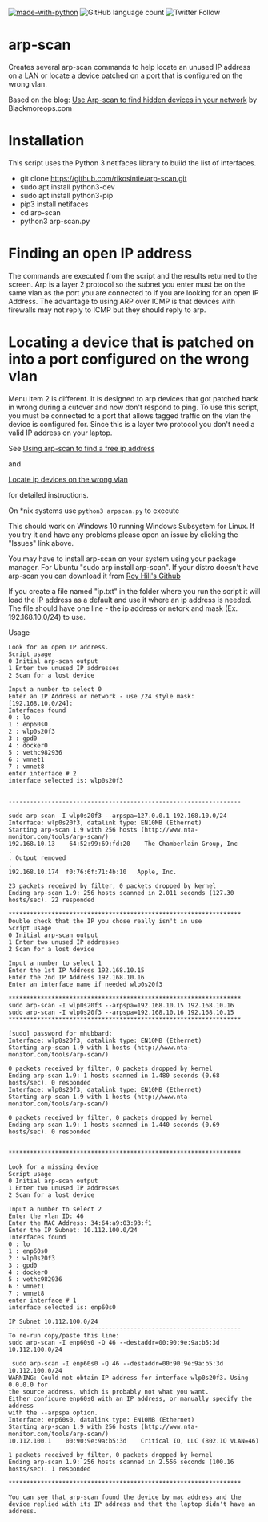 [![made-with-python](https://img.shields.io/badge/Made%20with-Python-1f425f.svg)](https://www.python.org/)
![GitHub language count](https://img.shields.io/github/languages/count/rikosintie/nmap-python)
![Twitter Follow](https://img.shields.io/twitter/follow/rikosintie?style=social)

# arp-scan
Creates several arp-scan commands to help locate an unused IP address on a LAN or locate a device patched on a port that is configured on the wrong vlan.

Based on the blog:
[Use Arp-scan to find hidden devices in your network](https://www.blackmoreops.com/2015/12/31/use-arp-scan-to-find-hidden-devices-in-your-network/) by Blackmoreops.com

# Installation #
This script uses the Python 3 netifaces library to build the list of interfaces.

* git clone https://github.com/rikosintie/arp-scan.git
* sudo apt install python3-dev
* sudo apt install python3-pip
* pip3 install netifaces
* cd arp-scan 
* python3 arp-scan.py

# Finding an open IP address
The commands are executed from the script and the results returned to the screen. Arp is a layer 2 protocol so the subnet you enter must be on the same vlan as the port you are connected to if you are looking for an open IP Address. The advantage to using ARP over ICMP is that devices with firewalls may not reply to ICMP but they should reply to arp. 

# Locating a device that is patched on into a port configured on the wrong vlan
Menu item 2 is different. It is designed to arp devices that got patched back in wrong during a cutover and now don't respond to ping. To use this script, you must be connected to a port that allows tagged traffic on the vlan the device is configured for. Since this is a layer two protocol you don't need a valid IP address on your laptop.

See 
[Using arp-scan to find a free ip address](https://mwhubbard.blogspot.com/2017/04/using-arp-scan-to-find-free-ip-address.html) 

and

[Locate ip devices on the wrong vlan](https://mwhubbard.blogspot.com/2019/02/locate-ip-devices-on-wrong-vlan.html)

for detailed instructions.

On *nix systems use ```python3 arpscan.py``` to execute

This should work on Windows 10 running Windows Subsystem for Linux. If you try it and have any problems please open an issue by clicking the "Issues" link above.

You may have to install arp-scan on your system using your package manager. For Ubuntu "sudo arp install arp-scan".
If your distro doesn't have arp-scan you can download it from [Roy Hill's Github](https://github.com/royhills/arp-scan)

If you create a file named "ip.txt" in the folder where you run the script it will load the 
IP address as a default and use it where an ip address is needed. The file should have one 
line - the ip address or netork and mask (Ex. 192.168.10.0/24) to use.

Usage
```
Look for an open IP address.
Script usage
0 Initial arp-scan output
1 Enter two unused IP addresses
2 Scan for a lost device

Input a number to select 0
Enter an IP Address or network - use /24 style mask: [192.168.10.0/24]: 
Interfaces found
0 : lo
1 : enp60s0
2 : wlp0s20f3
3 : gpd0
4 : docker0
5 : vethc982936
6 : vmnet1
7 : vmnet8
enter interface # 2
interface selected is: wlp0s20f3


-----------------------------------------------------------------

sudo arp-scan -I wlp0s20f3 --arpspa=127.0.0.1 192.168.10.0/24
Interface: wlp0s20f3, datalink type: EN10MB (Ethernet)
Starting arp-scan 1.9 with 256 hosts (http://www.nta-monitor.com/tools/arp-scan/)
192.168.10.13    64:52:99:69:fd:20    The Chamberlain Group, Inc
.
. Output removed
.
192.168.10.174	f0:76:6f:71:4b:10	Apple, Inc.

23 packets received by filter, 0 packets dropped by kernel
Ending arp-scan 1.9: 256 hosts scanned in 2.011 seconds (127.30 hosts/sec). 22 responded

*****************************************************************
Double check that the IP you chose really isn't in use
Script usage
0 Initial arp-scan output
1 Enter two unused IP addresses
2 Scan for a lost device

Input a number to select 1
Enter the 1st IP Address 192.168.10.15
Enter the 2nd IP Address 192.168.10.16
Enter an interface name if needed wlp0s20f3

*****************************************************************
sudo arp-scan -I wlp0s20f3 --arpspa=192.168.10.15 192.168.10.16
sudo arp-scan -I wlp0s20f3 --arpspa=192.168.10.16 192.168.10.15
*****************************************************************

[sudo] password for mhubbard: 
Interface: wlp0s20f3, datalink type: EN10MB (Ethernet)
Starting arp-scan 1.9 with 1 hosts (http://www.nta-monitor.com/tools/arp-scan/)

0 packets received by filter, 0 packets dropped by kernel
Ending arp-scan 1.9: 1 hosts scanned in 1.480 seconds (0.68 hosts/sec). 0 responded
Interface: wlp0s20f3, datalink type: EN10MB (Ethernet)
Starting arp-scan 1.9 with 1 hosts (http://www.nta-monitor.com/tools/arp-scan/)

0 packets received by filter, 0 packets dropped by kernel
Ending arp-scan 1.9: 1 hosts scanned in 1.440 seconds (0.69 hosts/sec). 0 responded


*****************************************************************

Look for a missing device
Script usage
0 Initial arp-scan output
1 Enter two unused IP addresses
2 Scan for a lost device

Input a number to select 2
Enter the vlan ID: 46
Enter the MAC Address: 34:64:a9:03:93:f1
Enter the IP Subnet: 10.112.100.0/24
Interfaces found
0 : lo
1 : enp60s0
2 : wlp0s20f3
3 : gpd0
4 : docker0
5 : vethc982936
6 : vmnet1
7 : vmnet8
enter interface # 1
interface selected is: enp60s0

IP Subnet 10.112.100.0/24
-----------------------------------------------------------------
To re-run copy/paste this line:
sudo arp-scan -I enp60s0 -Q 46 --destaddr=00:90:9e:9a:b5:3d 10.112.100.0/24

 sudo arp-scan -I enp60s0 -Q 46 --destaddr=00:90:9e:9a:b5:3d 10.112.100.0/24
WARNING: Could not obtain IP address for interface wlp0s20f3. Using 0.0.0.0 for
the source address, which is probably not what you want.
Either configure enp60s0 with an IP address, or manually specify the address
with the --arpspa option.
Interface: enp60s0, datalink type: EN10MB (Ethernet)
Starting arp-scan 1.9 with 256 hosts (http://www.nta-monitor.com/tools/arp-scan/)
10.112.100.1    00:90:9e:9a:b5:3d    Critical IO, LLC (802.1Q VLAN=46)

1 packets received by filter, 0 packets dropped by kernel
Ending arp-scan 1.9: 256 hosts scanned in 2.556 seconds (100.16 hosts/sec). 1 responded

***************************************************************** 

You can see that arp-scan found the device by mac address and the device replied with its IP address and that the laptop didn't have an address.
```
